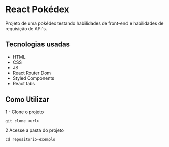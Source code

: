 # React Pokédex

Projeto de uma pokédex testando habilidades de front-end e habilidades de requisição de API's.

## Tecnologias usadas
- HTML
- CSS
- JS
- React Router Dom
- Styled Components
- React tabs

## Como Utilizar

1 - Clone o projeto

```
git clone <url>
```
2 Acesse a pasta do projeto

```
cd repositorio-exemplo
```

